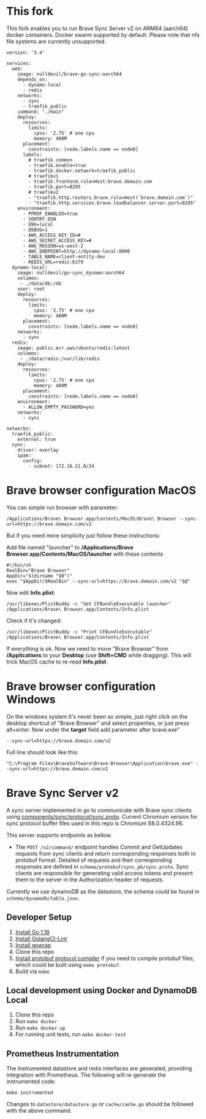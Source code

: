 # This fork

This fork enables you to run Brave Sync Server v2 on ARM64 (aarch64) docker containers. Docker swarm supported by default. Please note that nfs file systems are currently unsupported.

```
version: '3.4'

services:
  web:
    image: nulldevil/brave-go-sync:aarch64
    depends_on:
      - dynamo-local
      - redis
    networks:
      - sync
      - traefik_public
    command: "./main"
    deploy:
      resources:
        limits:
          cpus: '2.75' # one cpu
          memory: 480M
      placement:
        constraints: [node.labels.name == node0]
      labels:
        # traefik common
        - traefik.enable=true
        - traefik.docker.network=traefik_public
        # traefikv1
        - traefik.frontend.rule=Host:brave.domain.com
        - traefik.port=8295
        # traefikv2
        - "traefik.http.routers.brave.rule=Host(`brave.domain.com`)"
        - "traefik.http.services.brave.loadbalancer.server.port=8295"
    environment:
      - PPROF_ENABLED=true
      - SENTRY_DSN
      - ENV=local
      - DEBUG=1
      - AWS_ACCESS_KEY_ID=#
      - AWS_SECRET_ACCESS_KEY=#
      - AWS_REGION=us-west-2
      - AWS_ENDPOINT=http://dynamo-local:8000
      - TABLE_NAME=client-entity-dev
      - REDIS_URL=redis:6379
  dynamo-local:
    image: nulldevil/go-sync_dynamo:aarch64
    volumes:
     - ./data/db:/db
    user: root
    deploy:
      resources:
        limits:
          cpus: '2.75' # one cpu
          memory: 480M
      placement:
        constraints: [node.labels.name == node0]
    networks:
      - sync
  redis:
    image: public.ecr.aws/ubuntu/redis:latest
    volumes:
     - ./data/redis:/var/lib/redis
    deploy:
      resources:
        limits:
          cpus: '2.75' # one cpu
          memory: 480M
      placement:
        constraints: [node.labels.name == node0]
    environment:
      - ALLOW_EMPTY_PASSWORD=yes
    networks:
      - sync

networks:
  traefik_public:
    external: true
  sync:
    driver: overlay
    ipam:
      config:
        - subnet: 172.16.21.0/24
```
# Brave browser configuration MacOS

You can simple run browser with parameter:

```
/Applications/Brave\ Browser.app/Contents/MacOS/Brave\ Browser --sync-url=https://brave.domain.com/v2
```
But if you need more simplicity just follow these instructions:

Add file named "launcher" to **/Applications/Brave Browser.app/Contents/MacOS/launcher** with these contents
```
#!/bin/sh
RealBin="Brave Browser"
AppDir="$(dirname "$0")"
exec "$AppDir/$RealBin" --sync-url=https://brave.domain.com/v2 "$@"
```
Now edit **Info.plist**:
```
/usr/libexec/PlistBuddy -c "Set CFBundleExecutable launcher" /Applications/Brave\ Browser.app/Contents/Info.plist
```
Check if it's changed:
```
/usr/libexec/PlistBuddy -c "Print CFBundleExecutable" /Applications/Brave\ Browser.app/Contents/Info.plist
```
If everything is ok. Now we need to move "Brave Browser" from **/Applications** to your **Desktop** (use **Shift+CMD** while dragging). This will trick MacOS cache to re-read **Info.plist**.

# Brave browser configuration Windows

On the windows system it's never been so simple, just right click on the desktop shortcut of "Brave Browser" and select properties, or just press alt+enter. Now under the **target** field add parameter after brave.exe"
```
--sync-url=https://brave.domain.com/v2
```
Full line should look like this:
```
"C:\Program Files\BraveSoftware\Brave-Browser\Application\brave.exe" --sync-url=https://brave.domain.com/v2
```

# Brave Sync Server v2

A sync server implemented in go to communicate with Brave sync clients using
[components/sync/protocol/sync.proto](https://cs.chromium.org/chromium/src/components/sync/protocol/sync.proto).
Current Chromium version for sync protocol buffer files used in this repo is Chromium 88.0.4324.96.

This server supports endpoints as bellow.
- The `POST /v2/command/` endpoint handles Commit and GetUpdates requests from sync clients and return corresponding responses both in protobuf format. Detailed of requests and their corresponding responses are defined in `schema/protobuf/sync_pb/sync.proto`. Sync clients are responsible for generating valid access tokens and present them to the server in the Authorization header of requests.

Currently we use dynamoDB as the datastore, the schema could be found in `schema/dynamodb/table.json`.

## Developer Setup
1. [Install Go 1.18](https://golang.org/doc/install)
2. [Install GolangCI-Lint](https://github.com/golangci/golangci-lint#install)
3. [Install gowrap](https://github.com/hexdigest/gowrap#installation)
4. Clone this repo
5. [Install protobuf protocol compiler](https://github.com/protocolbuffers/protobuf#protocol-compiler-installation) if you need to compile protobuf files, which could be built using `make protobuf`.
6. Build via `make`

## Local development using Docker and DynamoDB Local
1. Clone this repo
2. Run `make docker`
3. Run `make docker-up`
4. For running unit tests, run `make docker-test`

## Prometheus Instrumentation
The instrumented datastore and redis interfaces are generated, providing integration with Prometheus.  The following will re-generate the instrumented code:

```
make instrumented
```

Changes to `datastore/datastore.go` or `cache/cache.go` should be followed with the above command.
